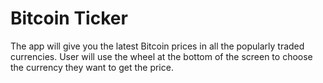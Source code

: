 #  Bitcoin Ticker
The app will give you the latest Bitcoin prices in all the popularly traded currencies.
User will use the wheel at the bottom of the screen to choose the currency they want to get the price.

